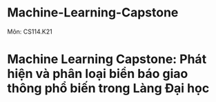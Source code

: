 # Machine-Learning-Capstone
Môn: CS114.K21
# Machine Learning Capstone: Phát hiện và phân loại biển báo giao thông phổ biến trong Làng Đại học
